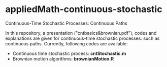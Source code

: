 # appliedMath-continuous-stochastic
  Continuous-Time Stochastic Processes: Continuous Paths

In this repository, a presentation ("cntbasics&brownian.pdf"), codes and explanations are given for continuous-time stochastic processes: such as continuous paths. Currently, following codes are available:

- Continuous time stochastic process: **cntStochastic.m**
- Brownian motion algorithms: **brownianMotion.R**
